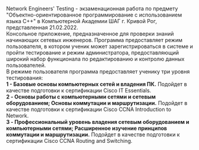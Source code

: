 Network Engineers' Testing - экзаменационная работа по предмету "Объектно-ориентированное программирование с использованием языка C++" в Компьютерной Академии ШАГ г. Кривой Рог, представленная 21.02.2022.<br>
Консольное приложение, предназначенное для проверки знаний начинающих сетевых инженеров. Программа предоставляет режим пользователя, в котором ученик может зарегистрироваться в системе и пройти тестирование и режим администратора, предоставляющий широкий набор функционала по редактированию и контролю данных пользователей.<br>
В режиме пользователя программа предоставляет ученику три уровня тестирования:<br>
  <b>1 - Базовые основы компьютерных сетей и владения ПК.</b> Подойдет в качестве подготовки к сертификации Cisco IT Essentials.<br>
  <b>2 - Основы работы с компьютерными сетями и сетевым оборудованием; Основы коммутации и маршрутизации.</b> Подойдет в качестве подготовки к сертификации Cisco CCNA Introduction to Network.<br>
  <b>3 - Профессиональный уровень владения сетевым оборудованием и компьютерными сетями; Расширенное изучение принципов коммутации и маршрутизации.</b> Подойдет в качестве подготовки к сертификации Cisco CCNA Routing and Switching.<br>
<!--<img src = "Screenshots/Screenshot_1.png"/><br>-->
<!--<img src = "Screenshots/Screenshot_2.png"/><br>-->
<!--<img src = "Screenshots/Screenshot_3.png"/>-->
